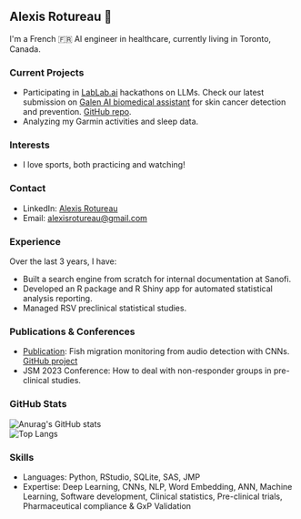 ## Alexis Rotureau 👋

I'm a French 🇫🇷 AI engineer in healthcare, currently living in Toronto, Canada.

### Current Projects
- Participating in [LabLab.ai](https://lablab.ai/event/nextgen-gpt-ai-hackathon) hackathons on LLMs. Check our latest submission on [Galen AI biomedical assistant](https://lablab.ai/event/mixtral-8x7b-24-hours-challenge/galen/galen-an-ai-medical-assistant) for skin cancer detection and prevention. [GitHub repo](https://github.com/guy-977/galen-mixtral-hackathon).
- Analyzing my Garmin activities and sleep data.

### Interests
- I love sports, both practicing and watching!

### Contact
- LinkedIn: [Alexis Rotureau](https://www.linkedin.com/in/alexis-rotureau-8a4238138/)
- Email: [alexisrotureau@gmail.com](alexisrotureau@gmail.com)

### Experience
Over the last 3 years, I have:
- Built a search engine from scratch for internal documentation at Sanofi.
- Developed an R package and R Shiny app for automated statistical analysis reporting.
- Managed RSV preclinical statistical studies.

### Publications & Conferences
- [Publication](https://www.google.com/url?sa=t&source=web&cd=&ved=2ahUKEwiCpZ-KooOCAxUdhIkEHeZGCsUQFnoECBIQAQ&url=https%3A%2F%2Fimt-mines-ales.hal.science%2Fhal-03330991%2Fdocument&usg=AOvVaw3DDunrR_71MJVEUdG2kTlX&opi=89978449): Fish migration monitoring from audio detection with CNNs. [GitHub project](https://github.com/AlexisRtr/Deep-Learning-CNN-Fish-Monitoring/tree/main)
- JSM 2023 Conference: How to deal with non-responder groups in pre-clinical studies.

### GitHub Stats
![Anurag's GitHub stats](https://github-readme-stats.vercel.app/api?username=AlexisRTR&show_icons=true) <br>
![Top Langs](https://github-readme-stats.vercel.app/api/top-langs/?username=AlexisRTR&langs_count=8)

### Skills
- Languages: Python, RStudio, SQLite, SAS, JMP
- Expertise: Deep Learning, CNNs, NLP, Word Embedding, ANN, Machine Learning, Software development, Clinical statistics, Pre-clinical trials, Pharmaceutical compliance & GxP Validation
